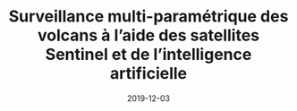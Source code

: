 ---
type: invited seminar
highlight: True
authors: ['Sébastien Valade']
title: "Surveillance multi-paramétrique des volcans à l’aide des satellites Sentinel et de l’intelligence artificielle"
event: Institute Seminar
event_url: http://lmv.uca.fr/agenda/sebastien-valade-gfz-potsdam-ut-berlin/
location: LMV (Laboratoire Magmas et Volcans)
address:
  city: Clermont-Ferrand
  country: France
date: 2019-12-03
all_day: False
---